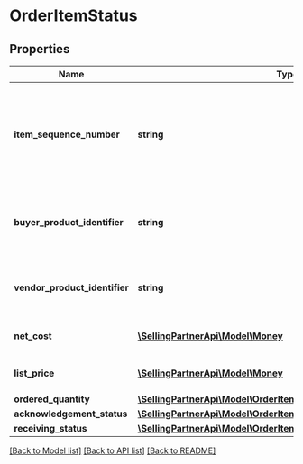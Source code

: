 # OrderItemStatus

## Properties
Name | Type | Description | Notes
------------ | ------------- | ------------- | -------------
**item_sequence_number** | **string** | Numbering of the item on the purchase order. The first item will be 1, the second 2, and so on. | 
**buyer_product_identifier** | **string** | Buyer&#39;s Standard Identification Number (ASIN) of an item. | [optional] 
**vendor_product_identifier** | **string** | The vendor selected product identification of the item. | [optional] 
**net_cost** | [**\SellingPartnerApi\Model\Money**](Money.md) | The net cost to Amazon each (cost). | [optional] 
**list_price** | [**\SellingPartnerApi\Model\Money**](Money.md) | The list Price to Amazon each (list). | [optional] 
**ordered_quantity** | [**\SellingPartnerApi\Model\OrderItemStatusOrderedQuantity**](OrderItemStatusOrderedQuantity.md) |  | [optional] 
**acknowledgement_status** | [**\SellingPartnerApi\Model\OrderItemStatusAcknowledgementStatus**](OrderItemStatusAcknowledgementStatus.md) |  | [optional] 
**receiving_status** | [**\SellingPartnerApi\Model\OrderItemStatusReceivingStatus**](OrderItemStatusReceivingStatus.md) |  | [optional] 

[[Back to Model list]](../README.md#documentation-for-models) [[Back to API list]](../README.md#documentation-for-api-endpoints) [[Back to README]](../README.md)



